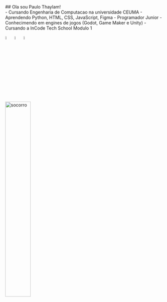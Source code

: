 
<body>
## Ola sou Paulo Thaylam!
<div>
- Cursando Engenharia de Computacao na universidade CEUMA
- Aprendendo Python, HTML, CSS, JavaScript, Figma
- Programador Junior
- Conhecimendo em engines de jogos (Godot, Game Maker e Unity)
- Cursando a InCode Tech School Modulo 1
</div>

<img src="https://img.icons8.com/?size=100&id=20909&format=png&color=000000" alt="html" width="5%"> </img>
<img src="https://img.icons8.com/?size=100&id=7gdY5qNXaKC0&format=png&color=000000" alt="css" width="5%"> </img>
<img src="https://img.icons8.com/?size=100&id=108784&format=png&color=000000" alt="javascript" width="5%"> </img>

<img src="https://meuvestibular.com.br/wp-content/uploads/2018/11/ceuma-og-1200x900.jpg" alt="socorro" width="40%"> </img>
</body>

<!--https://img.icons8.com/?size=100&id=108784&format=png&color=000000
**paulothaylam/paulothaylam** is a ✨ _special_ ✨ repository because its `README.md` (this file) appears on your GitHub profile.

Here are some ideas to get you started:

- 🔭 I’m currently working on ...
- 🌱 I’m currently learning ...
- 👯 I’m looking to collaborate on ...
- 🤔 I’m looking for help with ...
- 💬 Ask me about ...
- 📫 How to reach me: ...
- 😄 Pronouns: ...
- ⚡ Fun fact: ...
-->
